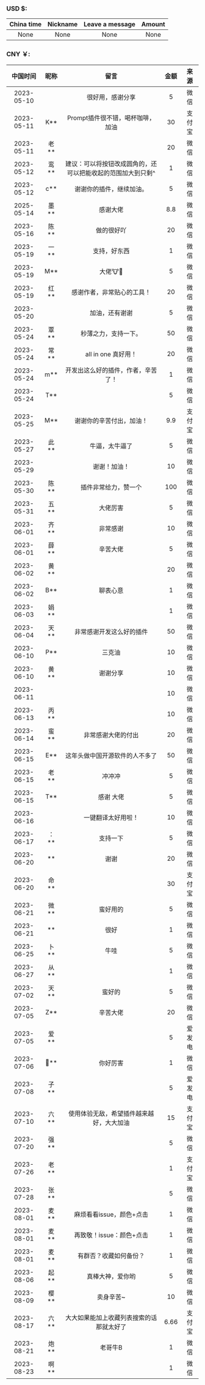 ### USD $:

| China time | Nickname | Leave a message | Amount |
| :---: | :---: | :---: | :---: |
| None | None | None | None |


### CNY ￥:

|    中国时间    | 昵称 | 留言 | 金额 | 来源 |
|:----------:| :---: | :---: | :---: | :---: |
| 2023-05-10 | | 很好用，感谢分享 | 5 | 微信 |
| 2023-05-11 | K** | Prompt插件很不错，喝杯咖啡，加油 | 30 | 支付宝 |
| 2023-05-11 | 老** | | 20 | 微信 |
| 2023-05-12 | 鸾** | 建议：可以将按钮改成圆角的，还可以把能收起的范围加大到只剩^ | 1 | 微信 |
| 2023-05-12 | c** | 谢谢你的插件，继续加油。 | 5 | 微信 |
| 2025-05-14 | 墨** | 感谢大佬| 8.8 | 微信 |
| 2023-05-16 | 陈** | 做的很好吖 | 20 | 微信 |
| 2023-05-19 | 一** | 支持，好东西 | 1 | 微信 |
| 2023-05-19 | M** | 大佬🐮🍺 | 5 | 微信 |
| 2023-05-19 | 红** | 感谢作者，非常贴心的工具！| 20 | 微信 |
| 2023-05-20 | | 加油，还有谢谢 | 5 | 微信 |
| 2023-05-24 | 覃** | 秒薄之力，支持一下。 | 50 | 微信 |
| 2023-05-24 | 常** | all in one 真好用！ | 20 | 微信 |
| 2023-05-24 | m** | 开发出这么好的插件，作者，辛苦了！ | 1 | 微信 |
| 2023-05-24 | T** | | 5 | 微信 |
| 2023-05-25 | M** | 谢谢你的辛苦付出，加油！ | 9.9 | 支付宝 |
| 2023-05-27 | 此** | 牛逼，太牛逼了 | 5 | 微信 |
| 2023-05-29 | | 谢谢！加油！ | 10 | 微信 |
| 2023-05-30 | 陈** | 插件非常给力，赞一个 | 100 | 微信 |
| 2023-05-31 | 五** | 大佬厉害| 5 | 微信 |
| 2023-06-01 | 齐** | 非常感谢| 10 | 微信 |
| 2023-06-01 | 薛** | 辛苦大佬| 5 | 微信 |
| 2023-06-02 | 黄** | | 20 | 微信 |
| 2023-06-02 | B** | 聊表心意| 1 | 微信 |
| 2023-06-03 | 娟** | | 1 | 微信 |
| 2023-06-04 | 天** | 非常感谢开发这么好的插件 | 50 | 微信 |
| 2023-06-10 | P** | 三克油 | 10 | 微信 |
| 2023-06-10 | 黄** | 谢谢分享| 10 | 微信 |
| 2023-06-11 | | | 10 | 微信 |
| 2023-06-13 | 丙** | | 10 | 微信 |
| 2023-06-14 | 蛮** | 非常感谢大佬的付出 | 20 | 微信 |
| 2023-06-15 | E** | 这年头做中国开源软件的人不多了 | 50 | 微信 |
| 2023-06-15 | 老** | 冲冲冲 | 5 | 微信 |
| 2023-06-15 | T** | 感谢 大佬 | 5 | 微信 |
| 2023-06-16 | | 一键翻译太好用啦！ | 10 | 微信 |
| 2023-06-17 | ：** | 支持一下 | 5 | 微信 |
| 2023-06-20 | ** | 谢谢 | 20 | 微信 |
| 2023-06-20 | 命** | | 30 | 支付宝 |
| 2023-06-21 | 微** | 蛮好用的 | 5 | 微信 |
| 2023-06-21 | ** | 很好 | 1 | 微信 |
| 2023-06-25 | 卜** | 牛哇 | 5 | 微信 |
| 2023-06-27 | 从** | | 1 | 微信 |
| 2023-07-02 | 天** | 蛮好的 | 5 | 微信 |
| 2023-07-05 | Z** | 辛苦大佬 | 20 | 微信 |
| 2023-07-05 | 爱** | | 5 | 爱发电 |
| 2023-07-06 | 🌺** | 你好厉害 | 1 | 微信 |
| 2023-07-08 | 子** | | 5 | 爱发电 |
| 2023-07-10 | 六** | 使用体验无敌，希望插件越来越好，大大加油 | 15 | 支付宝 |
| 2023-07-20 | 强** | | 5 | 微信 |
| 2023-07-26 | 老** | | 1 | 支付宝 |
| 2023-07-28 | 张** | | 5 | 微信 |
| 2023-08-01 | 麦** | 麻烦看看issue，颜色+点击 | 1 | 微信 |
| 2023-08-01 | 麦** | 再致敬！issue：颜色+点击 | 1 | 微信 |
| 2023-08-01 | 麦** | 有群否？收藏如何备份？ | 1 | 微信 |
| 2023-08-06 | 起** | 真棒大神，爱你哟 | 5 | 微信 |
| 2023-08-09 | 樱** | 卖身辛苦~ | 10 | 微信 |
| 2023-08-17 | 六** | 大大如果能加上收藏列表搜索的话那就太好了 | 6.66 | 支付宝 |
| 2023-08-21 | 炮** | 老哥牛B | 1 | 微信 |
| 2023-08-23 | 啊** | | 1 | 微信 |